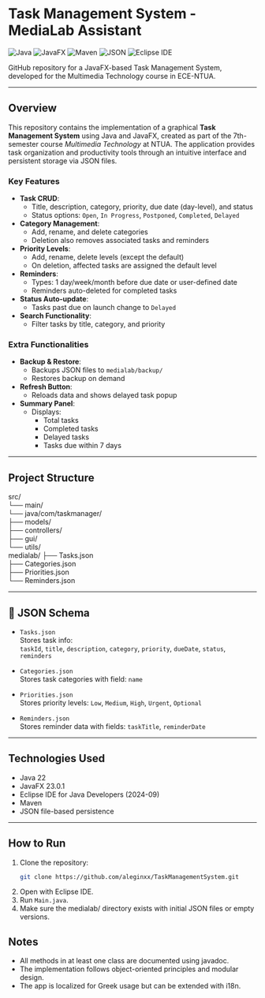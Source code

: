# Task Management System - MediaLab Assistant

![Java](https://img.shields.io/badge/Java-%23f89820.svg?style=for-the-badge&logo=openjdk&logoColor=white)
![JavaFX](https://img.shields.io/badge/JavaFX-%232233aa.svg?style=for-the-badge&logo=java&logoColor=white)
![Maven](https://img.shields.io/badge/Maven-%23c71a36.svg?style=for-the-badge&logo=apachemaven&logoColor=white)
![JSON](https://img.shields.io/badge/JSON-%23cccccc.svg?style=for-the-badge&logo=json&logoColor=black)
![Eclipse IDE](https://img.shields.io/badge/Eclipse_IDE-%230062b1.svg?style=for-the-badge&logo=eclipseide&logoColor=white)

GitHub repository for a JavaFX-based Task Management System, developed for the Multimedia Technology course in ECE-NTUA.

---

## Overview

This repository contains the implementation of a graphical **Task Management System** using Java and JavaFX, created as part of the 7th-semester course *Multimedia Technology* at NTUA. The application provides task organization and productivity tools through an intuitive interface and persistent storage via JSON files.

### Key Features
- **Task CRUD**:
  - Title, description, category, priority, due date (day-level), and status
  - Status options: `Open`, `In Progress`, `Postponed`, `Completed`, `Delayed`
- **Category Management**:
  - Add, rename, and delete categories
  - Deletion also removes associated tasks and reminders
- **Priority Levels**:
  - Add, rename, delete levels (except the default)
  - On deletion, affected tasks are assigned the default level
- **Reminders**:
  - Types: 1 day/week/month before due date or user-defined date
  - Reminders auto-deleted for completed tasks
- **Status Auto-update**:
  - Tasks past due on launch change to `Delayed`
- **Search Functionality**:
  - Filter tasks by title, category, and priority

### Extra Functionalities
- **Backup & Restore**:
  - Backups JSON files to `medialab/backup/`
  - Restores backup on demand
- **Refresh Button**:
  - Reloads data and shows delayed task popup
- **Summary Panel**:
  - Displays: 
    - Total tasks
    - Completed tasks
    - Delayed tasks
    - Tasks due within 7 days

---

## Project Structure
src/ <br>
└── main/ <br>
└── java/com/taskmanager/ <br>
├── models/ <br>
├── controllers/ <br>
├── gui/ <br>
└── utils/ <br>
medialab/
├── Tasks.json <br>
├── Categories.json <br>
├── Priorities.json <br>
└── Reminders.json <br>


---

## 🧾 JSON Schema

- `Tasks.json`  
  Stores task info:  
  `taskId`, `title`, `description`, `category`, `priority`, `dueDate`, `status`, `reminders`

- `Categories.json`  
  Stores task categories with field: `name`

- `Priorities.json`  
  Stores priority levels: `Low`, `Medium`, `High`, `Urgent`, `Optional`

- `Reminders.json`  
  Stores reminder data with fields: `taskTitle`, `reminderDate`

---

## Technologies Used

- Java 22
- JavaFX 23.0.1
- Eclipse IDE for Java Developers (2024-09)
- Maven
- JSON file-based persistence

---

## How to Run

1. Clone the repository:
   ```bash
   git clone https://github.com/aleginxx/TaskManagementSystem.git
2. Open with Eclipse IDE.
3. Run `Main.java`.
4. Make sure the medialab/ directory exists with initial JSON files or empty versions.

## Notes
- All methods in at least one class are documented using javadoc.
- The implementation follows object-oriented principles and modular design.
- The app is localized for Greek usage but can be extended with i18n.
